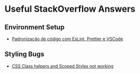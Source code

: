 # Useful StackOverflow Answers

## Environment Setup
 - [Padronização de código com EsLint, Prettier e VSCode](https://medium.com/@guimaraessilas/padroniza%C3%A7%C3%A3o-de-c%C3%B3digo-com-eslint-prettier-e-vscode-e5f7f9cd3bb)

## Styling Bugs
 - [CSS Class helpers and Scoped Styles not working](https://stackoverflow.com/questions/50985783/vuetify-css-not-working-taking-effect-inside-component)
